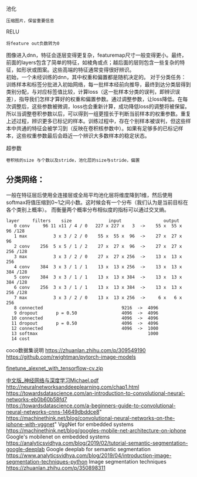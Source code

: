 池化
```
压缩图片，保留重要信息
```

RELU
```
将feature out负数转为0
```

图像进入dnn，特征会逐层变得更复杂，featuremap尺寸一般变得更小。最终，前面的layers包含了简单的特征，如棱角或点；越后面的层则包含一些复杂的特征，如形状或图案。这些高端的特征通常变得很好辨识。  
初始，一个未经训练的dnn，其中权重和偏置都是随机决定的。
对于分类任务：  
训练样本和标签分批进入初始网络，每一批样本经前向推导，最终到达分类层得到类别分配，与对应标签值比较，计算loss（这一批样本分类的误判，即辨识误差），指导我们怎样才算好的权重和偏置参数。通过调整参数，让loss降低。在每次调整后，这些参数被微调，loss也会重新计算，成功降低loss的调整将被保留。所以当调整卷积参数以后，可以得到一组更擅长于判断当前样本的权重参数。重复上述过程，辨识更多已标记的样本。训练过程中，存在个别样本被误判，但这些样本中共通的特征会被学习到（反映在卷积核参数中）。如果有足够多的已标记样本，这些权重参数最后会趋近一个辨识大多数样本的稳定状态。   

超参数  
```
卷积核的size 与个数以及stride，池化层的size与stride，偏置
```

## 分类网络：
一般在特征层后使用全连接层或全局平均池化层将维度降到1维，然后使用softmax将值压缩到0~1之间小数。这时候会有一个分布（我们认为是当前目标在各个类别上概率）。
而衡量两个概率分布相似度的指标可以通过交叉熵。   
```
layer     filters    size              input                output
   0 conv     96 11 x11 / 4 / 0   227 x 227 x   3  ->    55 x  55 x  96 /128 
   1 max          3 x 3 / 2 / 0    55 x  55 x  96  ->    27 x  27 x  96 
   2 conv    256  5 x 5 / 1 / 2    27 x  27 x  96  ->    27 x  27 x 256 /128 
   3 max          3 x 3 / 2 / 0    27 x  27 x 256  ->    13 x  13 x 256
   4 conv    384  3 x 3 / 1 / 1    13 x  13 x 256  ->    13 x  13 x 384 /128 
   5 conv    384  3 x 3 / 1 / 1    13 x  13 x 384  ->    13 x  13 x 384 /128 
   6 conv    256  3 x 3 / 1 / 1    13 x  13 x 384  ->    13 x  13 x 256 /128 
   7 max          3 x 3 / 2 / 0    13 x  13 x 256  ->     6 x   6 x 256
   8 connected                              9216  ->  4096
   9 dropout       p = 0.50                 4096  ->  4096
  10 connected                              4096  ->  4096
  11 dropout       p = 0.50                 4096  ->  4096
  12 connected                              4096  ->  1000
  13 softmax                                          1000
  14 cost   
```


coco数据集说明
https://zhuanlan.zhihu.com/p/309549190   
https://github.com/rwightman/pytorch-image-models


[finetune_alexnet_with_tensorflow-cv.zip](https://github.com/lixwy/dl_tutorial/files/6682578/finetune_alexnet_with_tensorflow-cv.zip)


[中文版_神经网络与深度学习Michael.pdf](https://github.com/lixwy/dl_tutorial/files/6681566/_.Michael.pdf)  
http://neuralnetworksanddeeplearning.com/chap1.html  
https://towardsdatascience.com/an-introduction-to-convolutional-neural-networks-eb0b60b58fd7  
https://towardsdatascience.com/a-beginners-guide-to-convolutional-neural-networks-cnns-14649dbddce8"  
https://machinethink.net/blog/convolutional-neural-networks-on-the-iphone-with-vggnet"  VggNet for embedded systems  
https://machinethink.net/blog/googles-mobile-net-architecture-on-iphone  Google's mobilenet on embedded systems 
https://analyticsvidhya.com/blog/2019/02/tutorial-semantic-segmentation-google-deeplab  Google deeplab for semantic segmentation  
https://www.analyticsvidhya.com/blog/2019/04/introduction-image-segmentation-techniques-python  Image segmentation techniques  
https://zhuanlan.zhihu.com/p/350898311
